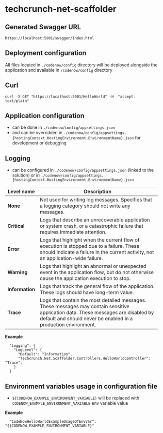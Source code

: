 # techcrunch-net-scaffolder

## Generated Swagger URL

```
https://localhost:5001/swagger/index.html
```

## Deployment configuration

All files located in `./codenow/config` directory will be deployed alongside the application and available in `/codenow/config` directory

## Curl

```
curl -X GET "https://localhost:5001/HelloWorld" -H  "accept: text/plain"
```

## Application configuration

- can be done in `./codenow/config/appsettings.json`
- and can be overridden in `./codenow/config/appsettings.{hostingContext.HostingEnvironment.EnvironmentName}.json` for development or debugging

## Logging

- can be configured in `./codenow/config/appsettings.json` (linked to the solution) or in `./codenow/config/appsettings.{hostingContext.HostingEnvironment.EnvironmentName}.json`

| Level name      | Description                                                                                                                                                                                          |
| --------------- | ---------------------------------------------------------------------------------------------------------------------------------------------------------------------------------------------------- |
| **None**        | Not used for writing log messages. Specifies that a logging category should not write any messages.                                                                                                  |
| **Critical**    | Logs that describe an unrecoverable application or system crash, or a catastrophic failure that requires immediate attention.                                                                        |
| **Error**       | Logs that highlight when the current flow of execution is stopped due to a failure. These should indicate a failure in the current activity, not an application-wide failure.                        |
| **Warning**     | Logs that highlight an abnormal or unexpected event in the application flow, but do not otherwise cause the application execution to stop.                                                           |
| **Information** | Logs that track the general flow of the application. These logs should have long-term value.                                                                                                         |
| **Trace**       | Logs that contain the most detailed messages. These messages may contain sensitive application data. These messages are disabled by default and should never be enabled in a production environment. |

**Example**

```
  "Logging": {
    "LogLevel": {
      "Default": "Information",
      "Techcrunch.Net.Scaffolder.Controllers.HelloWorldController": "Trace",
    }
  }
```

## Environment variables usage in configuration file

- `${CODENOW_EXAMPLE_ENVIRONMENT_VARIABLE}` will be replaced with `CODENOW_EXAMPLE_ENVIRONMENT_VARIABLE` env variable value

**Example**

```
  "CodeNowHelloWorldExampleUsageOfEnvVar": "${CODENOW_EXAMPLE_ENVIRONMENT_VARIABLE}"
```
